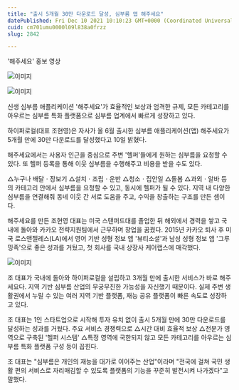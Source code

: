 ```yaml
---
title: "출시 5개월 30만 다운로드 달성, 심부름 앱 해주세요"
datePublished: Fri Dec 10 2021 10:10:23 GMT+0000 (Coordinated Universal Time)
cuid: cm701umu0000l09l838a0frzz
slug: 2842

---
```



'해주세요' 홍보 영상

![이미지](https://cdn.hashnode.com/res/hashnode/image/upload/v1739252188094/9e016e87-f268-46aa-bc67-74f2ae4c9288.jpeg)

![이미지](https://cdn.hashnode.com/res/hashnode/image/upload/v1739252190461/b7d369d0-b0d9-44cc-9cf0-e62f381b0b66.jpeg)

신생 심부름 애플리케이션 '해주세요'가 효율적인 보상과 엄격한 규제, 모든 카테고리를 아우르는 심부름 특화 플랫폼으로 심부름 업계에서 빠르게 성장하고 있다.

하이퍼로컬(대표 조현영)은 자사가 올 6월 출시한 심부름 애플리케이션(앱) 해주세요가 5개월 만에 30만 다운로드를 달성했다고 10일 밝혔다.

해주세요에서는 사용자 인근을 중심으로 주변 '헬퍼'들에게 원하는 심부름을 요청할 수 있다. 또 헬퍼 등록을 통해 이웃 심부름을 수행해주고 비용을 받을 수도 있다.

△누구나 배달ㆍ장보기 △설치ㆍ조립ㆍ운반 △청소ㆍ집안일 △돌봄 △과외ㆍ알바 등의 카테고리 안에서 심부름을 요청할 수 있고, 동시에 헬퍼가 될 수 있다. 지역 내 다양한 심부름을 연결해줘 동네 이웃 간 서로 도움을 주고, 수익을 창출하는 구조를 만든 셈이다.

해주세요를 만든 조현영 대표는 미국 스탠퍼드대를 졸업한 뒤 해외에서 경력을 쌓고 국내에 돌아와 카카오 전략지원팀에서 근무하며 창업을 꿈꿨다. 2015년 카카오 퇴사 후 미국 로스앤젤레스(LA)에서 영어 기반 성형 정보 앱 '뷰티소셜'과 남성 성형 정보 앱 '그루밍족'으로 좋은 성과를 거뒀고, 첫 회사를 국내 상장사 케어랩스에 매각했다.

![이미지](https://cdn.hashnode.com/res/hashnode/image/upload/v1739252193307/d29661db-cf8f-41b3-a1d4-b17df6a98963.jpeg)

조 대표가 국내에 돌아와 하이퍼로컬을 설립하고 3개월 만에 출시한 서비스가 바로 해주세요다. 지역 기반 심부름 산업의 무궁무진한 가능성을 자신했기 때문이다. 실제 주변 생활권에서 누릴 수 있는 여러 지역 기반 플랫폼, 재능 공유 플랫폼이 빠른 속도로 성장하고 있다.

조 대표는 1인 스타트업으로 시작해 투자 유치 없이 출시 5개월 만에 30만 다운로드를 달성하는 성과를 거뒀다. 주요 서비스 경쟁력으로 △시간 대비 효율적 보상 △전문가 영역으로 구축된 '헬퍼 시스템' △특정 영역에 국한되지 않고 모든 카테고리를 아우르는 심부름 특화 플랫폼 구성 등이 꼽힌다.

조 대표는 "심부름은 개인의 재능을 대가로 이어주는 산업"이라며 "전국에 걸쳐 국민 생활 편의 서비스로 자리매김할 수 있도록 플랫폼의 기능을 꾸준히 발전시켜 나가겠다"고 말했다.